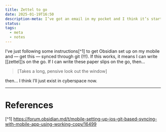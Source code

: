 ```yaml
---
title: Zettel to go
date: 2025-01-19T16:50
description-meta: I’ve got an email in my pocket and I think it’s starting to melt.
status: 
tags:
  - meta
  - notes
---
```

I’ve just following some instructions[^1] to get Obsidian set up on my mobile and — get this — synced through git (!!!). If this works, it means I can write [[zettel]]s on the go. If I can write these paper slips on the go, then… 

>[Takes a long, pensive look out the window]

then… I think I’ll just exist in cyberspace now.


---
# References

[^1] https://forum.obsidian.md/t/mobile-setting-up-ios-git-based-syncing-with-mobile-app-using-working-copy/16499
